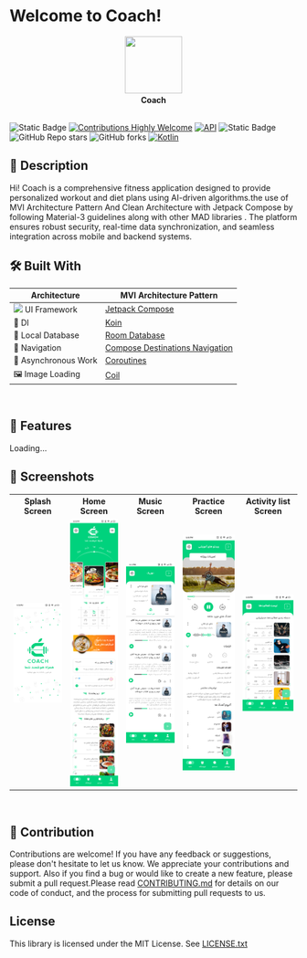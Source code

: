 # Welcome to Coach!
<div align="center">  
  <image height= "100" width ="100" src="assets/logo.png"/></image>
  <br>  
  <strong>Coach</strong>  
</div>
<br>

![Static Badge](https://img.shields.io/badge/License-GPL--3.0-brightgreen)
[![Contributions Highly Welcome](https://img.shields.io/badge/contributions-welcome-brightgreen.svg?style=flat)](https://github.com/RahimMahmoudzadeh/Coach/blob/master/CONTRIBUTING.md)
<a href="https://android-arsenal.com/api?level=27"><img alt="API" src="https://img.shields.io/badge/API-27%2B-brightgreen.svg?style=flat"/></a>
<img alt="Static Badge" src="https://img.shields.io/badge/GitHub-RahimMahmoudzadeh-%60Z%60?logo=github&color=blue&link=https%3A%2F%2Fgithub.com%2FRahimMahmoudzadeh">
![GitHub Repo stars](https://img.shields.io/github/stars/RahimMahmoudzadeh/Coach)
![GitHub forks](https://img.shields.io/github/forks/RahimMahmoudzadeh/Coach)
[![Kotlin](https://img.shields.io/badge/Kotlin-2.1.0-blue.svg?style=flat&logo=kotlin)](https://kotlinlang.org)

## 📜 Description
Hi! Coach is a comprehensive fitness application designed to provide personalized workout and diet plans using AI-driven algorithms.the use of MVI Architecture Pattern And Clean Architecture with Jetpack Compose by following Material-3 guidelines along with other MAD libraries . The platform ensures robust security, real-time data synchronization, and seamless integration across mobile and backend systems.

## 🛠 Built With  
|  Architecture   |MVI Architecture Pattern |  
|----------------   |------------------------------    |  
| <img height="20" src="https://3.bp.blogspot.com/-VVp3WvJvl84/X0Vu6EjYqDI/AAAAAAAAPjU/ZOMKiUlgfg8ok8DY8Hc-ocOvGdB0z86AgCLcBGAsYHQ/s1600/jetpack%2Bcompose%2Bicon_RGB.png">    UI Framework  | [Jetpack Compose](https://www.jetbrains.com/lp/compose-multiplatform/)         |                        |  
| 💉 DI                | [Koin](https://insert-koin.io/)                        |             |  
| :floppy_disk: Local Database      | [Room Database](https://developer.android.com/topic/libraries/architecture/room)                   |  
| :compass: Navigation       | [Compose Destinations Navigation](https://developer.android.com/jetpack/compose/navigation) |  
| :thread: Asynchronous Work     | [Coroutines](https://kotlinlang.org/docs/reference/coroutines-overview.html)|  
| 🖼️ Image Loading     | [Coil](https://coil-kt.github.io/coil/)|  
<br>

## 🚀 Features
  Loading...

## :iphone: Screenshots
<table style="width:100%">
  <tr>
    <th>Splash Screen</th>
    <th>Home Screen</th>
    <th>Music Screen</th> 
    <th>Practice Screen</th> 
    <th>Activity list Screen</th> 
  </tr>
  <tr>
    <td><img src = "assets/Splash Screen.png" width=240/></td> 
    <td><img src = "assets/home.png" width=240/></td>
    <td><img src = "assets/music.png" width=240/></td>
    <td><img src = "assets/practice.png" width=240/></td>
    <td><img src = "assets/Activity_list.png" width=240/></td>
  </tr>
</table>
<br>

## 🤝 Contribution
Contributions are welcome! If you have any feedback or suggestions, please don't hesitate to let us know. We appreciate your contributions and support. Also if you find a bug or would like to create a new feature, please submit a pull request.Please read [CONTRIBUTING.md](CONTRIBUTING.md) for details on our code of conduct, and the process for submitting pull requests to us.

## License

This library is licensed under the MIT License. See [LICENSE.txt](https://github.com/RahimMahmoudzadeh/Coach/blob/master/LICENSE)
